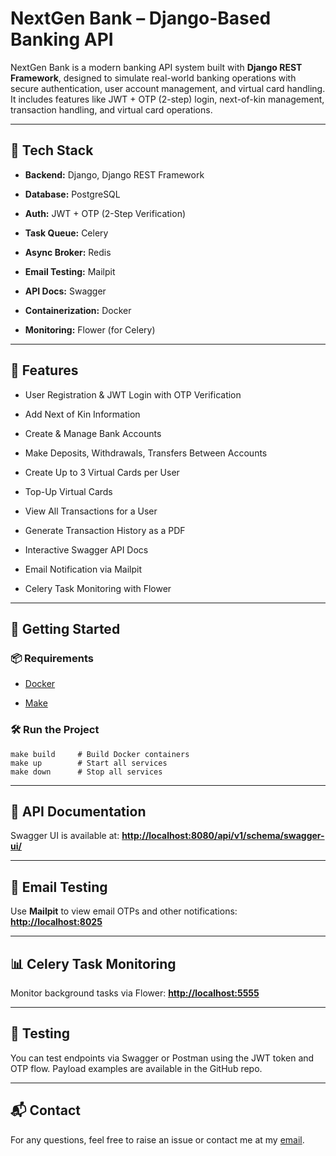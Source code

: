 # NextGen Bank – Django-Based Banking API

NextGen Bank is a modern banking API system built with **Django REST Framework**, designed to simulate real-world banking operations with secure authentication, user account management, and virtual card handling. It includes features like JWT + OTP (2-step) login, next-of-kin management, transaction handling, and virtual card operations.

---

## 🔧 Tech Stack

- **Backend:** Django, Django REST Framework
  
- **Database:** PostgreSQL
  
- **Auth:** JWT + OTP (2-Step Verification)
  
- **Task Queue:** Celery
  
- **Async Broker:** Redis
 
- **Email Testing:** Mailpit
  
- **API Docs:** Swagger
  
- **Containerization:** Docker
  
- **Monitoring:** Flower (for Celery)

---

## 🌟 Features

- User Registration & JWT Login with OTP Verification

- Add Next of Kin Information

- Create & Manage Bank Accounts

- Make Deposits, Withdrawals, Transfers Between Accounts

- Create Up to 3 Virtual Cards per User

- Top-Up Virtual Cards

- View All Transactions for a User

- Generate Transaction History as a PDF

- Interactive Swagger API Docs

- Email Notification via Mailpit

- Celery Task Monitoring with Flower

---

## 🚀 Getting Started

### 📦 Requirements

- [Docker](https://www.docker.com/)

- [Make](https://www.gnu.org/software/make/)

### 🛠 Run the Project

```
make build     # Build Docker containers
make up        # Start all services
make down      # Stop all services
````

---

## 📄 API Documentation

Swagger UI is available at:
**[http://localhost:8080/api/v1/schema/swagger-ui/](http://localhost:8080/api/v1/schema/swagger-ui/)**

---

## 📧 Email Testing

Use **Mailpit** to view email OTPs and other notifications:
**[http://localhost:8025](http://localhost:8025)**

---

## 📊 Celery Task Monitoring

Monitor background tasks via Flower:
**[http://localhost:5555](http://localhost:5555)**

---

## 🧪 Testing

You can test endpoints via Swagger or Postman using the JWT token and OTP flow. Payload examples are available in the GitHub repo.

---

## 📬 Contact

For any questions, feel free to raise an issue or contact me at my [email](shuklarishabh487@gmail.com).
